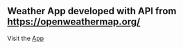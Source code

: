## Weather App developed with API from https://openweathermap.org/

Visit the [App](https://dev-weather-application.netlify.app/)